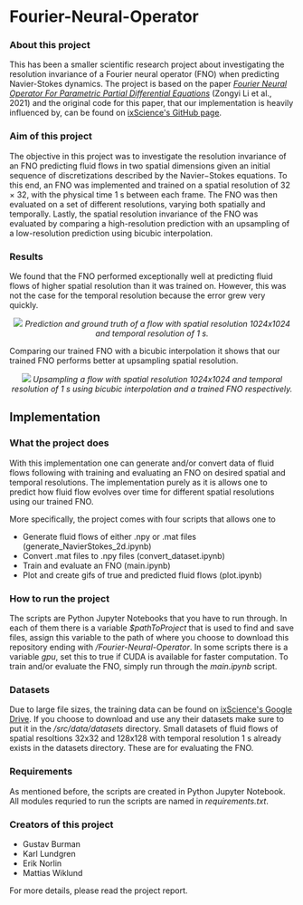 # Fourier-Neural-Operator

### About this project ###
This has been a smaller scientific research project about investigating the resolution invariance of a Fourier neural operator (FNO) when predicting Navier-Stokes dynamics. The project is based on the paper [*Fourier Neural Operator For Parametric Partial Differential Equations*](https://arxiv.org/pdf/2010.08895.pdf) (Zongyi Li et al., 2021) and the original code for this paper, that our implementation is heavily influenced by, can be found on [ixScience's GitHub page](https://github.com/ixScience/fourier_neural_operator/tree/master).

### Aim of this project ### 
The objective in this project was to investigate the resolution invariance of an FNO predicting fluid flows in two spatial dimensions given an initial sequence of discretizations described by the Navier−Stokes equations. To this end, an FNO was implemented and trained on a spatial resolution of 32 × 32, with the physical time 1 s between each frame. The FNO was then evaluated on a set of different resolutions, varying both spatially and temporally. Lastly, the spatial resolution invariance of the FNO was evaluated by comparing a high-resolution prediction with an upsampling of a low-resolution prediction using bicubic interpolation.

### Results ###
We found that the FNO performed exceptionally well at predicting fluid flows of higher spatial resolution than it was trained on. However, this was not the case for the temporal resolution because the error grew very quickly. 

<p align="center">
  <img src="https://github.com/erik-norlin/Fourier-Neural-Operator/blob/main/src/fno/output-flows/1024x1024/1024x1024_pred_true.gif">
  <i> Prediction and ground truth of a flow with spatial resolution 1024x1024 and temporal resolution of 1 s.</i>
</p>

Comparing our trained FNO with a bicubic interpolation it shows that our trained FNO performs better at upsampling spatial resolution.

<p align="center">
  <img src="https://github.com/erik-norlin/Fourier-Neural-Operator/blob/main/src/fno/output-flows/1024x1024/1024x1024_bicubic_fno_comp.gif">
  <i> Upsampling a flow with spatial resolution 1024x1024 and temporal resolution of 1 s using bicubic interpolation and a trained FNO respectively.</i>
</p>

## Implementation ##

### What the project does ###
With this implementation one can generate and/or convert data of fluid flows following with training and evaluating an FNO on desired spatial and temporal resolutions. The implementation purely as it is allows one to predict how fluid flow evolves over time for different spatial resolutions using our trained FNO.

More specifically, the project comes with four scripts that allows one to
* Generate fluid flows of either .npy or .mat files (generate_NavierStokes_2d.ipynb)
* Convert .mat files to .npy files (convert_dataset.ipynb)
* Train and evaluate an FNO (main.ipynb)
* Plot and create gifs of true and predicted fluid flows (plot.ipynb)
  
### How to run the project ### 

The scripts are Python Jupyter Notebooks that you have to run through. In each of them there is a variable *$pathToProject* that is used to find and save files, assign this variable to the path of where you choose to download this repository ending with */Fourier-Neural-Operator*. In some scripts there is a variable *gpu*, set this to true if CUDA is available for faster computation. To train and/or evaluate the FNO, simply run through the *main.ipynb* script.

### Datasets ###
Due to large file sizes, the training data can be found on [ixScience's Google Drive](https://drive.google.com/drive/folders/1UnbQh2WWc6knEHbLn-ZaXrKUZhp7pjt-). If you choose to download and use any their datasets make sure to put it in the */src/data/datasets* directory. Small datasets of fluid flows of spatial resoltions 32x32 and 128x128 with temporal resolution 1 s already exists in the datasets directory. These are for evaluating the FNO.

### Requirements ###
As mentioned before, the scripts are created in Python Jupyter Notebook. All modules requried to run the scripts are named in *requirements.txt*.

### Creators of this project ### 
* Gustav Burman
* Karl Lundgren
* Erik Norlin
* Mattias Wiklund

For more details, please read the project report.
